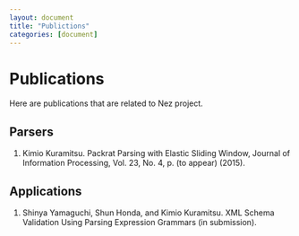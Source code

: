 ```yaml
---
layout: document
title: "Publictions"
categories: [document]
---
```


# Publications

Here are publications that are related to Nez project.

## Parsers

1. Kimio Kuramitsu. Packrat Parsing with Elastic Sliding Window, Journal of Information Processing, Vol. 23, No. 4, p. (to appear) (2015).


## Applications

1. Shinya Yamaguchi, Shun Honda, and Kimio Kuramitsu. XML Schema Validation Using Parsing Expression Grammars (in submission).